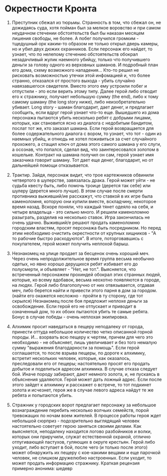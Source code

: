 # Окрестности Кронта

1. Преступник сбежал из тюрьмы. Странность в том, что сбежал он, не дожидаясь суда, хотя пойман был за мелкое воровство и при самом неудачном стечении обстоятельств был бы наказан месяцем лишения свободы, не более. А побег получился громким - тщедушный орк каким-то образом не только открыл дверь камеры, но и убил двух дюжих охранников.
Если персонаж его найдет, то узнает, что по нелепому стечению обстоятельств обокрал незадачливый жулик наемного убийцу, только что получившего деньги за голову одного из верховных шаманов. И подробный план его дома, схему возможного нападения... Кто-то решил не рисковать возможностью утечки этой инфомацией и, что более странно, отказался от простого выхода - убить случайно навязавшегося свидетеля. Вместо этого ему устроили побег и отпустили - это если верить этому типу.
Далее герой либо отводит его к стражнику, получает небольшую сумму (the end), либо к тому самому шаману (the long story ниже), либо неизобретательно убивает.
Long story - шаман благодарит, дает денег, и предлагает сообщить, если вдруг герой узнает что-то еще. Вышедшего из дома персонажа пытаются убить несколько ребят с добрыми лицами, которых, как становится ясно из диалога с недобитым бандитом, послат тот же, кто заказал шамана. Если герой возвращается для более содержательного диалога с вором, то узнает, что тот - один из наемных убийц, и отнюдь не хотел поживиться за счет случайного прохожего, а стащил ключ от дома этого самого шамана у его слуги, а осознав, что попался, сделал вид, что заинтересовался золотом в кошельке. Контракт на шамана получил он сам, герой узнает имя заказчика говорит шаману. Тот дает еще денег, благодарит, но от дальнейшей помощи отказывается.

2. Трактир. Зайдя, персонаж видит, что трое картежников обвинили четвертого в шулерстве, завязалась драка. Герой может уйти - не судьба квесту быть, либо помочь троице (дерется так себе) или шулеру (дерется много лучше). В этом случае после смерти противника выживший/ие расскажут, что ставкой в их игре была каменоломня, которую они купили вместе, вскладчину, некоторое время назад. Вскоре поняли, что каждый тянет одеяло на себя, и четыре владельца - это сильно много. И решили каменоломню разыграть, разделив на несколько ставок. Игра закончилась не очень удачно. Выживший/е решают продать каменоломню городским властям, просят персонажа быть посредником. Но перед этим необходимо очистить окрестности от крупных хищников - "А то рабочие быстро расходуются". В итоге, поторговавшись с покупателем, герой может получить неплохой барыш.

3. Незнакомец на улице продает за бесценок очень хороший меч. Через очень непродолжительное время группа весьма необычно одетых, но явно хорошо дерущихся ребят избивает его до полусмерти, и объявляет - "Нет, не тот.". Выясняется, что встреченный персонажем прохиндей обокрал этих странных людей, которые, ко всему вдобавок, весьма неохотно появляются в городе, на людях. Герой либо благополучно от них отвязывается, отдавая меч, либо берется найти и привести этого парня в дом за городом. (найти его окажется несложно - пройти в ту сторону, где тот скрылся) Незнакомец после боя предложит неплохе деньги за освобождение. Если герой его не отпускает и приводит в означенный дом, то их обоих пытаются убить те самые ребята. Бонус в случае победы - очень неплохая экипировка.

4. Алхимик просит наведаться в пещеру неподалеку от города, принести оттуда небольшое количество четко описанной горной породы. И... взорвать всю пещеру к чертям, причем для чего это необходимо - не объясняет, лишь увеличивает и без того немалую сумму "выражения благодарности за помощь". Если герой соглашается, то после взрыва пещеры, по дороге к алхимику, встретит нескольких человек, которые, как оказалось, преследовали его от пещеры; настоятельно просят его продать добытое и поделиться адресом алхимика. В случае отказа следует бой. Иначе породу забирают, дают немного золота, и, не пускаясь в объяснения удаляются. Герой может дать ложный адрес. Если после этого зайдет к алхимику и расскажет о встрече, то тот подкинет золота и исчезнет, героя же в случае левого адреса найдут те же ребята и попытаются убить.

5. Стражник у городских ворот предлагает персонажу за небольшое вознаграждение перебить несколько волчьих семейств, порой тревожащих по ночам воем жителей. В процессе работы героя ждет небольшой сюрприз - подозрительно выглядящий человек настоятельно советует герою заняться своими делами. Как выясняется, неподалеку находится логово разбойников и волки, которых они приручили, служат  естественной охраной, отлично отпугивающей пастухов, гуляющих в округе крестьян. Герой либо уходит, либо вступает в бой, после чего (и только после этого) может обнаружить их пещеру с кое-какими вещами и еще парочкой человек, не слишком дружелюбно настроенных. Если уходит, то может продать информацию стражнику.
Краткая рецензия примерно анонима: шедевр